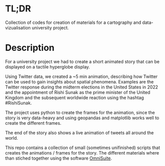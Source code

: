 # TL;DR
Collection of codes for creation of materials for a cartography and data-vizualisation university project.

# Description
For a university project we had to create a short animated story that can be displayed on a tactile hyperglobe display.

Using Twitter data, we created a ~5 min animation, describing how Twitter can be used to gain insights about spatial phenomena. Examples are the Twitter response during the midterm elections in the United States in 2022 and the 
appointment of Rishi Sunak as the prime minister of the United Kingdom and the subsequent worldwide reaction using the hashtag #RishiSunak. 

The project uses python to create the frames for the animation, since the story is very data-heavy
and using geopandas and matplotlib works well to create the different frames.

The end of the story also shows a live animation of tweets all around the world.

This repo contains a collection of small (sometimes unifinished) scripts that creates the animations / frames for the story. The different materials where than stiched together using the software [OmniSuite](https://globoccess.com/de).
